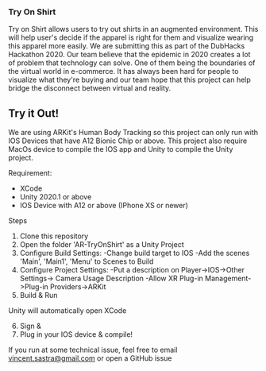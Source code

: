 ### Try On Shirt
Try on Shirt allows users to try out shirts in an augmented environment. This will help user's decide if the apparel is right for them and visualize wearing this apparel more easily. We are submitting this as part of the DubHacks Hackathon 2020. Our team believe that the epidemic in 2020 creates a lot of problem that technology can solve. One of them being the boundaries of the virtual world in e-commerce. It has always been hard for people to visualize what they're buying and our team hope that this project can help bridge the disconnect between virtual and reality.

## Try it Out!
We are using ARKit's Human Body Tracking so this project can only run with IOS Devices that have A12 Bionic Chip or above. This project also require MacOs device to compile the IOS app and Unity to compile the Unity project.

Requirement:
- XCode
- Unity 2020.1 or above
- IOS Device with A12 or above (IPhone XS or newer)

Steps
1. Clone this repository
2. Open the folder 'AR-TryOnShirt' as a Unity Project
3. Configure Build Settings:
  -Change build target to IOS
  -Add the scenes 'Main', 'Main1', 'Menu' to Scenes to Build
4. Configure Project Settings:
  -Put a description on Player->IOS->Other Settings-> Camera Usage Description
  -Allow XR Plug-in Management->Plug-in Providers->ARKit
5. Build & Run

Unity will automatically open XCode

6. Sign &
7. Plug in your IOS device & compile!

If you run at some technical issue, feel free to email
vincent.sastra@gmail.com or open a GitHub issue
